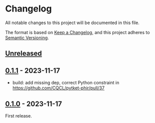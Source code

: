 # Changelog

All notable changes to this project will be documented in this file.

The format is based on [Keep a Changelog](https://keepachangelog.com/en/1.0.0/),
and this project adheres to [Semantic Versioning](https://semver.org/spec/v2.0.0.html).

## [Unreleased]

## [0.1.1] - 2023-11-17

- build: add missing dep, correct Python constraint in https://github.com/CQCL/pytket-phir/pull/37

## [0.1.0] - 2023-11-17

First release.

[0.1.0]: https://github.com/CQCL/pytket-phir/commits/v0.1.0
[0.1.1]: https://github.com/CQCL/pytket-phir/compare/v0.1.0...v0.1.1
[unreleased]: https://github.com/CQCL/pytket-phir/compare/v0.1.1...HEAD

<!-- markdownlint-configure-file {"MD024": {"siblings_only" : true}, "MD034": false} -->

